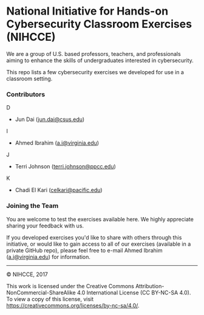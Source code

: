 # National Initiative for Hands-on Cybersecurity Classroom Exercises (NIHCCE)

We are a group of U.S. based professors, teachers, and professionals aiming to enhance the skills of undergraduates interested in cybersecurity.

This repo lists a few cybersecurity exercises we developed for use in a classroom setting.

### Contributors
D
- Jun Dai (jun.dai@csus.edu)

I
- Ahmed Ibrahim (a.i@virginia.edu)

J
- Terri Johnson (terri.johnson@ppcc.edu) 

K
- Chadi El Kari (celkari@pacific.edu)

### Joining the Team
You are welcome to test the exercises available here. We highly appreciate sharing your feedback with us.

If you developed exercises you'd like to share with others through this initiative, or would like to gain access to all of our exercises (available in a private GitHub repo), please feel free to e-mail Ahmed Ibrahim (a.i@virginia.edu) for information.

---

&copy; NIHCCE, 2017

This work is licensed under the Creative Commons Attribution-NonCommercial-ShareAlike 4.0 International License (CC BY-NC-SA 4.0). To view a copy of this license, visit https://creativecommons.org/licenses/by-nc-sa/4.0/.
